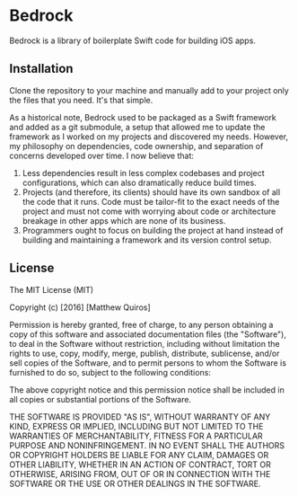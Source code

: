 # Bedrock

Bedrock is a library of boilerplate Swift code for building iOS apps.

## Installation

Clone the repository to your machine and manually add to your project only the files that you need. It's that simple.

As a historical note, Bedrock used to be packaged as a Swift framework and added as a git submodule, a setup that allowed me to update the framework as I worked on my projects and discovered my needs. However, my philosophy on dependencies, code ownership, and separation of concerns developed over time. I now believe that:

1. Less dependencies result in less complex codebases and project configurations, which can also dramatically reduce build times.
2. Projects (and therefore, its clients) should have its own sandbox of all the code that it runs. Code must be tailor-fit to the exact needs of the project and must not come with worrying about code or architecture breakage in other apps which are none of its business.
3. Programmers ought to focus on building the project at hand instead of building and maintaining a framework and its version control setup.

## License

The MIT License (MIT)

Copyright (c) [2016] [Matthew Quiros]

Permission is hereby granted, free of charge, to any person obtaining a copy
of this software and associated documentation files (the "Software"), to deal
in the Software without restriction, including without limitation the rights
to use, copy, modify, merge, publish, distribute, sublicense, and/or sell
copies of the Software, and to permit persons to whom the Software is
furnished to do so, subject to the following conditions:

The above copyright notice and this permission notice shall be included in all
copies or substantial portions of the Software.

THE SOFTWARE IS PROVIDED "AS IS", WITHOUT WARRANTY OF ANY KIND, EXPRESS OR
IMPLIED, INCLUDING BUT NOT LIMITED TO THE WARRANTIES OF MERCHANTABILITY,
FITNESS FOR A PARTICULAR PURPOSE AND NONINFRINGEMENT. IN NO EVENT SHALL THE
AUTHORS OR COPYRIGHT HOLDERS BE LIABLE FOR ANY CLAIM, DAMAGES OR OTHER
LIABILITY, WHETHER IN AN ACTION OF CONTRACT, TORT OR OTHERWISE, ARISING FROM,
OUT OF OR IN CONNECTION WITH THE SOFTWARE OR THE USE OR OTHER DEALINGS IN THE
SOFTWARE.

